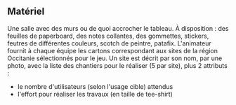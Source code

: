## Matériel
Une salle avec des murs ou de quoi accrocher le tableau. À disposition : des feuilles de paperboard, des notes collantes, des gommettes, stickers, feutres de différentes couleurs, scotch de peintre, patafix.
L'animateur fournit à chaque équipe les cartons correspondant aux sites de la région Occitanie sélectionnés pour le jeu.
Un site est décrit par son nom, par une photo, avec la liste des chantiers pour le réaliser (5 par site), plus 2 attributs : 
- le nombre d'utilisateurs (selon l'usage cible) attendus
- l'effort pour réaliser les travaux (en taille de tee-shirt)
